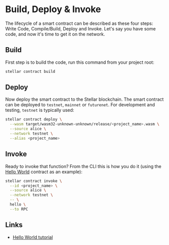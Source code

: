 # Build, Deploy & Invoke

The lifecycle of a smart contract can be described as these four steps: Write Code, Compile/Build, Deploy and Invoke. Let's say you have some code, and now it's time to get it on the network.

## Build
First step is to build the code, run this command from your project root:

```bash
stellar contract build
```

## Deploy
Now deploy the smart contract to the Stellar blockchain. The smart contract can be deployed to `testnet`, `mainnet` or `futurenet`. For development and testing, `testnet` is typically used:

```bash
stellar contract deploy \
  --wasm target/wasm32-unknown-unknown/release/<project_name>.wasm \
  --source alice \
  --network testnet \
  --alias <project_name>
```

## Invoke
Ready to invoke that function? From the CLI this is how you do it (using the [Hello World](https://developers.stellar.org/docs/build/smart-contracts/getting-started/hello-world) contract as an example):

```bash
stellar contract invoke \
  --id <project_name> \
  --source alice \
  --network testnet \
  -- \
  hello \
  --to RPC
```

## Links
- [Hello World tutorial](https://developers.stellar.org/docs/build/smart-contracts/getting-started/hello-world)
